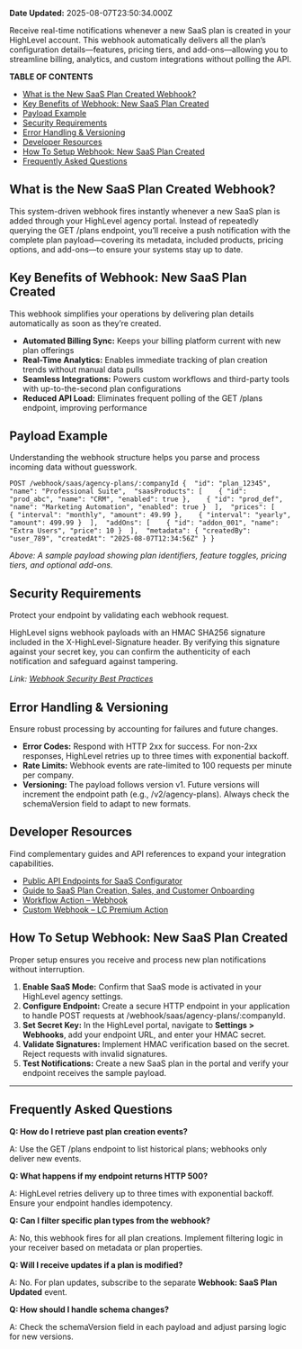 **Date Updated:** 2025-08-07T23:50:34.000Z

Receive real-time notifications whenever a new SaaS plan is created in your HighLevel account. This webhook automatically delivers all the plan’s configuration details—features, pricing tiers, and add-ons—allowing you to streamline billing, analytics, and custom integrations without polling the API.

  
**TABLE OF CONTENTS**

* [What is the New SaaS Plan Created Webhook?](#What-is-the-New-SaaS-Plan-Created-Webhook?)
* [Key Benefits of Webhook: New SaaS Plan Created](#Key-Benefits-of-Webhook%3A-New-SaaS-Plan-Created)
* [Payload Example](#Payload-Example)
* [Security Requirements](#Security-Requirements)
* [Error Handling & Versioning](#Error-Handling-&-Versioning)
* [Developer Resources](#Developer-Resources)
* [How To Setup Webhook: New SaaS Plan Created](#How-To-Setup-Webhook%3A-New-SaaS-Plan-Created)
* [Frequently Asked Questions](#Frequently-Asked-Questions)

  
## **What is the New SaaS Plan Created Webhook?**

  
This system-driven webhook fires instantly whenever a new SaaS plan is added through your HighLevel agency portal. Instead of repeatedly querying the GET /plans endpoint, you’ll receive a push notification with the complete plan payload—covering its metadata, included products, pricing options, and add-ons—to ensure your systems stay up to date.

  
## **Key Benefits of Webhook: New SaaS Plan Created**

  
This webhook simplifies your operations by delivering plan details automatically as soon as they’re created.

* **Automated Billing Sync:** Keeps your billing platform current with new plan offerings
* **Real-Time Analytics:** Enables immediate tracking of plan creation trends without manual data pulls
* **Seamless Integrations:** Powers custom workflows and third-party tools with up-to-the-second plan configurations
* **Reduced API Load:** Eliminates frequent polling of the GET /plans endpoint, improving performance

  
## **Payload Example**

  
Understanding the webhook structure helps you parse and process incoming data without guesswork.

```
POST /webhook/saas/agency-plans/:companyId {  "id": "plan_12345",  "name": "Professional Suite",  "saasProducts": [    { "id": "prod_abc", "name": "CRM", "enabled": true },    { "id": "prod_def", "name": "Marketing Automation", "enabled": true }  ],  "prices": [    { "interval": "monthly", "amount": 49.99 },    { "interval": "yearly", "amount": 499.99 }  ],  "addOns": [    { "id": "addon_001", "name": "Extra Users", "price": 10 }  ],  "metadata": { "createdBy": "user_789", "createdAt": "2025-08-07T12:34:56Z" } }
```

_Above: A sample payload showing plan identifiers, feature toggles, pricing tiers, and optional add-ons._

  
## **Security Requirements**

  
Protect your endpoint by validating each webhook request.

HighLevel signs webhook payloads with an HMAC SHA256 signature included in the X-HighLevel-Signature header. By verifying this signature against your secret key, you can confirm the authenticity of each notification and safeguard against tampering.

_Link:_ [_Webhook Security Best Practices_](https://help.gohighlevel.com/support/solutions/articles/155000002000-webhook-security)

  
## **Error Handling & Versioning**

  
Ensure robust processing by accounting for failures and future changes.

* **Error Codes:** Respond with HTTP 2xx for success. For non-2xx responses, HighLevel retries up to three times with exponential backoff.
* **Rate Limits:** Webhook events are rate-limited to 100 requests per minute per company.
* **Versioning:** The payload follows version v1. Future versions will increment the endpoint path (e.g., /v2/agency-plans). Always check the schemaVersion field to adapt to new formats.

  
## **Developer Resources**

  
Find complementary guides and API references to expand your integration capabilities.

* [Public API Endpoints for SaaS Configurator](https://help.gohighlevel.com/support/solutions/articles/155000005768-public-api-endpoints-for-saas-configurator)
* [Guide to SaaS Plan Creation, Sales, and Customer Onboarding](https://help.gohighlevel.com/en/support/solutions/articles/155000003670)
* [Workflow Action – Webhook](https://help.gohighlevel.com/support/solutions/articles/155000003299-workflow-action-webhook)
* [Custom Webhook – LC Premium Action](https://help.gohighlevel.com/support/solutions/articles/48001238167-guide-to-custom-webhook-workflow-action)

  
## **How To Setup Webhook: New SaaS Plan Created**

  
Proper setup ensures you receive and process new plan notifications without interruption.

1. **Enable SaaS Mode:** Confirm that SaaS mode is activated in your HighLevel agency settings.
2. **Configure Endpoint:** Create a secure HTTP endpoint in your application to handle POST requests at /webhook/saas/agency-plans/:companyId.
3. **Set Secret Key:** In the HighLevel portal, navigate to **Settings > Webhooks**, add your endpoint URL, and enter your HMAC secret.
4. **Validate Signatures:** Implement HMAC verification based on the secret. Reject requests with invalid signatures.
5. **Test Notifications:** Create a new SaaS plan in the portal and verify your endpoint receives the sample payload.

  
---

##   

## **Frequently Asked Questions**

  
**Q: How do I retrieve past plan creation events?**

A: Use the GET /plans endpoint to list historical plans; webhooks only deliver new events.

  
**Q: What happens if my endpoint returns HTTP 500?**

A: HighLevel retries delivery up to three times with exponential backoff. Ensure your endpoint handles idempotency.

  
**Q: Can I filter specific plan types from the webhook?**

A: No, this webhook fires for all plan creations. Implement filtering logic in your receiver based on metadata or plan properties.

  
**Q: Will I receive updates if a plan is modified?**

A: No. For plan updates, subscribe to the separate **Webhook: SaaS Plan Updated** event.

  
**Q: How should I handle schema changes?**

A: Check the schemaVersion field in each payload and adjust parsing logic for new versions.

##   